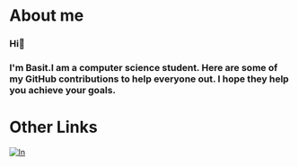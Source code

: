 # About me




### Hi👋  
### I'm Basit.I am a computer science student. Here are some of my GitHub contributions to help everyone out. I hope they help you achieve your goals.






# Other Links 

[![In](https://www.google.com/search?q=linkedin+logo+in+&tbm=isch&ved=2ahUKEwjDt4_61736AhX3hM4BHTXXA_cQ2-cCegQIABAA&oq=linkedin+logo+in+&gs_lcp=CgNpbWcQAzIFCAAQgAQyBQgAEIAEMgUIABCABDIFCAAQgAQyBQgAEIAEMgUIABCABDIFCAAQgAQyBQgAEIAEMgUIABCABDIFCAAQgAQ6BwgAELEDEEM6BAgAEENQqANYhwpgmSBoAHAAeACAAfEBiAHcCJIBAzItNZgBAKABAaoBC2d3cy13aXotaW1nwAEB&sclient=img&ei=D343Y4P0DfeJur4Pta6PuA8&bih=913&biw=1279#imgrc=t9Mv3SStfZfANM)](https://www.linkedin.com/in/basit-xd/)





